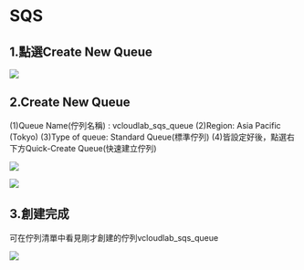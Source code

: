 # SQS

## 1.點選Create New Queue
![](https://d2mxuefqeaa7sj.cloudfront.net/s_CF056E35B54101733906EB8D89D2F9B899D4134D6DB5B4F08E57A7E5EE9FCB84_1548674889023_99.jpg)

## 2.Create New Queue

(1)Queue Name(佇列名稱) : vcloudlab_sqs_queue
(2)Region: Asia Pacific (Tokyo)
(3)Type of queue: Standard Queue(標準佇列)
(4)皆設定好後，點選右下方Quick-Create Queue(快速建立佇列)

![](https://d2mxuefqeaa7sj.cloudfront.net/s_CF056E35B54101733906EB8D89D2F9B899D4134D6DB5B4F08E57A7E5EE9FCB84_1548674004084_1.jpg)

![](https://d2mxuefqeaa7sj.cloudfront.net/s_CF056E35B54101733906EB8D89D2F9B899D4134D6DB5B4F08E57A7E5EE9FCB84_1548675048829_999.jpg)

## 3.創建完成

可在佇列清單中看見剛才創建的佇列vcloudlab_sqs_queue

![](https://d2mxuefqeaa7sj.cloudfront.net/s_CF056E35B54101733906EB8D89D2F9B899D4134D6DB5B4F08E57A7E5EE9FCB84_1548674015146_3.jpg)


